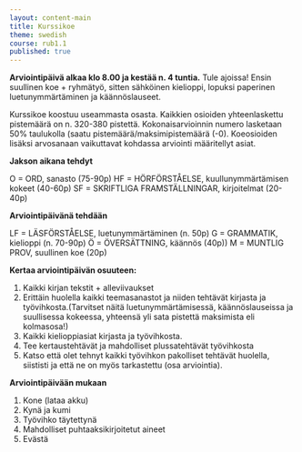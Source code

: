 ```yaml
---
layout: content-main
title: Kurssikoe
theme: swedish
course: rub1.1
published: true
---
```

**Arviointipäivä alkaa klo 8.00 ja kestää n. 4 tuntia.** Tule ajoissa! Ensin suullinen koe + ryhmätyö, sitten sähköinen kielioppi, lopuksi paperinen luetunymmärtäminen ja käännöslauseet. 

Kurssikoe koostuu useammasta osasta. Kaikkien osioiden yhteenlaskettu pistemäärä on n. 320-380 pistettä. Kokonaisarvioinnin numero lasketaan 50% taulukolla (saatu pistemäärä/maksimipistemäärä (-0). Koeosioiden lisäksi arvosanaan vaikuttavat kohdassa arviointi määritellyt asiat. 

**Jakson aikana tehdyt**

O = ORD, sanasto (75-90p)
HF = HÖRFÖRSTÅELSE, kuullunymmärtämisen kokeet (40-60p)
SF = SKRIFTLIGA FRAMSTÄLLNINGAR, kirjoitelmat (20-40p)

**Arviointipäivänä tehdään**

LF = LÄSFÖRSTÅELSE, luetunymmärtäminen (n. 50p)
G = GRAMMATIK, kielioppi (n. 70-90p)
Ö = ÖVERSÄTTNING, käännös (40p))
M = MUNTLIG PROV, suullinen koe (20p)

**Kertaa arviointipäivän osuuteen:**

1. Kaikki kirjan tekstit + alleviivaukset
2. Erittäin huolella kaikki teemasanastot ja niiden tehtävät kirjasta ja työvihkosta.(Tarvitset näitä luetunymmärtämisessä, käännöslauseissa ja suullisessa kokeessa, yhteensä yli sata pistettä maksimista eli kolmasosa!)
3. Kaikki kielioppiasiat kirjasta ja työvihkosta.
4. Tee kertaustehtävät ja mahdolliset plussatehtävät työvihkosta
5. Katso että olet tehnyt kaikki työvihkon pakolliset tehtävät huolella, siististi ja että ne on myös tarkastettu (osa arviointia).

**Arviointipäivään mukaan**
1. Kone (lataa akku)
2. Kynä ja kumi
3. Työvihko täytettynä
4. Mahdolliset puhtaaksikirjoitetut aineet
5. Evästä

